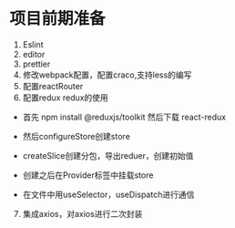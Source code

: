 # 项目前期准备

1. Eslint
2. editor
3. prettier
4. 修改webpack配置，配置craco,支持less的编写
5. 配置reactRouter
6. 配置redux
   redux的使用

* 首先 npm install @reduxjs/toolkit 然后下载 react-redux

* 然后configureStore创建store

* createSlice创建分包，导出reduer，创建初始值

* 创建之后在Provider标签中挂载store

* 在文件中用useSelector，useDispatch进行通信

7. 集成axios，对axios进行二次封装



